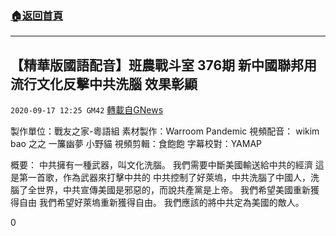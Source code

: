 ###  [:house:返回首頁](https://github.com/ourhimalayas/txt)
---

## 【精華版國語配音】班農戰斗室 376期 新中國聯邦用流行文化反擊中共洗腦 效果彰顯
`2020-09-17 12:25 GM42` [轉載自GNews](https://gnews.org/zh-hant/364208/)

製作單位：戰友之家-粵語組
素材製作：Warroom Pandemic
視頻配音：
wikim bao
之之
一簾幽夢
小野貓
視頻剪輯：食飽飽
字幕校對：YAMAP



概要：
中共擁有一種武器，叫文化洗腦。
我們需要中斷美國輸送給中共的經濟
這是第一首歌，作為武器來打擊中共的
中共控制了好萊塢，中共洗腦了中國人，洗腦了全世界，中共宣傳美國是邪惡的，而說共產黨是上帝。
我們希望美國重新獲得自由
我們希望好萊塢重新獲得自由。
我們應該的將中共定為美國的敵人。

0
